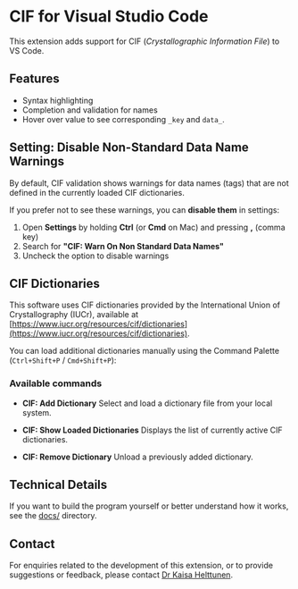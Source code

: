 # CIF for Visual Studio Code

This extension adds support for CIF (_Crystallographic Information File_) to VS Code.

## Features

- Syntax highlighting
- Completion and validation for names
- Hover over value to see corresponding `_key` and `data_`.

## Setting: Disable Non-Standard Data Name Warnings

By default, CIF validation shows warnings for data names (tags) that are not defined in the currently loaded CIF dictionaries.

If you prefer not to see these warnings, you can **disable them** in settings:

1. Open **Settings** by holding **Ctrl** (or **Cmd** on Mac) and pressing **,** (comma key)
2. Search for **"CIF: Warn On Non Standard Data Names"**
3. Uncheck the option to disable warnings

## CIF Dictionaries

This software uses CIF dictionaries provided by the International Union of Crystallography (IUCr), available at
[https://www.iucr.org/resources/cif/dictionaries](https://www.iucr.org/resources/cif/dictionaries).

You can load additional dictionaries manually using the Command Palette (`Ctrl+Shift+P` / `Cmd+Shift+P`):

### Available commands

- **CIF: Add Dictionary**
  Select and load a dictionary file from your local system.

- **CIF: Show Loaded Dictionaries**
  Displays the list of currently active CIF dictionaries.

- **CIF: Remove Dictionary**
  Unload a previously added dictionary.

## Technical Details

If you want to build the program yourself or better understand how it works,
see the [docs/](https://github.com/hmkainul/vscode-cif/tree/master/docs) directory.

## Contact

For enquiries related to the development of this extension, or to provide suggestions or feedback, please contact [Dr Kaisa Helttunen](https://www.jyu.fi/en/people/kaisa-helttunen).
